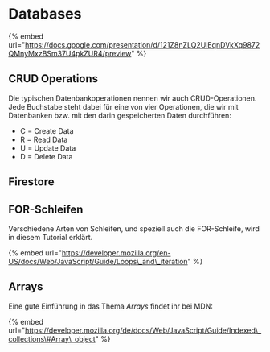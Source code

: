 # Databases

{% embed url="https://docs.google.com/presentation/d/121Z8nZLQ2UlEqnDVkXq9872QMnyMxzBSm37U4pkZUR4/preview" %}

## CRUD Operations

Die typischen Datenbankoperationen nennen wir auch CRUD-Operationen. Jede Buchstabe steht dabei für eine von vier Operationen, die wir mit Datenbanken bzw. mit den darin gespeicherten Daten durchführen:

* C = Create Data
* R = Read Data
* U = Update Data
* D = Delete Data

## Firestore

## FOR-Schleifen

Verschiedene Arten von Schleifen, und speziell auch die FOR-Schleife, wird in diesem Tutorial erklärt.

{% embed url="https://developer.mozilla.org/en-US/docs/Web/JavaScript/Guide/Loops\_and\_iteration" %}

## Arrays

Eine gute Einführung in das Thema _Arrays_ findet ihr bei MDN:

{% embed url="https://developer.mozilla.org/de/docs/Web/JavaScript/Guide/Indexed\_collections\#Array\_object" %}

